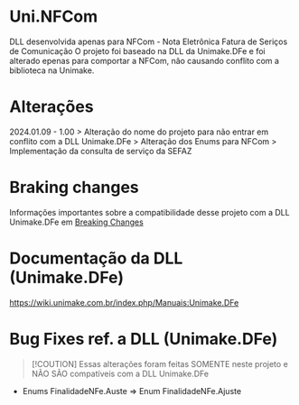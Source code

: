 # Uni.NFCom
DLL desenvolvida apenas para NFCom - Nota Eletrônica Fatura de Seriços de Comunicação
O projeto foi baseado na DLL da Unimake.DFe e foi alterado epenas para comportar a NFCom, não causando conflito com a biblioteca na Unimake.

# Alterações
2024.01.09 - 1.00
    > Alteração do nome do projeto para não entrar em conflito com a DLL Unimake.DFe
    > Alteração dos Enums para NFCom
    > Implementação da consulta de serviço da SEFAZ

# Braking changes
Informações importantes sobre a compatibilidade desse projeto com a DLL Unimake.DFe em [Breaking Changes](https://github.com/rlimaoc/Unimake/blob/main/Breaking-Changes.md) 

# Documentação da DLL (Unimake.DFe)
https://wiki.unimake.com.br/index.php/Manuais:Unimake.DFe

# Bug Fixes ref. a DLL (Unimake.DFe)
> [!COUTION]
> Essas alterações foram feitas SOMENTE neste projeto e NÃO SÃO compatíveis com a DLL Unimake.DFe

+ Enums
  FinalidadeNFe.Auste => Enum FinalidadeNFe.Ajuste
